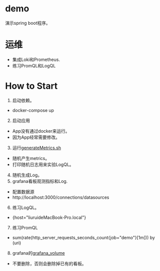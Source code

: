 # demo
演示spring boot程序。

# 运维
- 集成Loki和Prometheus.
- 练习PromQL和LogQL

# How to Start 
1. 启动依赖。
- docker-compose up
2. 启动应用
- App没有通过docker来运行。
- 因为App经常需要修改。
3. 运行[generateMetrics.sh](docker%2FgenerateMetrics.sh)
- 随机产生metrics。
- 打印随机日志用来实验LogQL。
4. 随机生成Log。
5. grafana看板观测指标和Log.
- 配置数据源
- http://localhost:3000/connections/datasources
6. 练习LogQL。
- {host="liuruideMacBook-Pro.local"}
7. 练习PromQL
- sum(rate(http_server_requests_seconds_count{job="demo"}[1m])) by (uri)
8. grafana的[grafana_volume](docker%2Fgrafana_volume)
- 不要删除，否则会删除掉已有的看板。